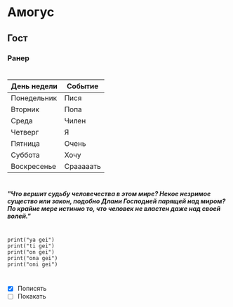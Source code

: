 # Амогус

## Гост

### Ранер

#

| День недели | Событие   |
| ----------- | --------- |
| Понедельник | Пися      |
| Вторник     | Попа      |
| Среда       | Чилен     |
| Четверг     | Я         |
| Пятница     | Очень     |
| Суббота     | Хочу      |
| Воскресенье | Срааааать |

#

**_"Что вершит судьбу человечества в этом мире? Некое незримое существо или закон, подобно Длани Господней парящей над миром? По крайне мере истинно то, что человек не властен даже над своей волей."_**

#

```
print("ya gei")
print("ti gei")
print("on gei")
print("ona gei")
print("oni gei")
```

#

- [x] Пописять
- [ ] Покакать
